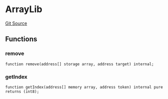 # ArrayLib

[Git Source](https://dapp-devs.com/ssh://git@git.2222/lumos-labs/xassets/contracts/synths-contracts/blob/969beda74f0f892980053e9edc62c163df24916a/src/lib/ArrayLib.sol)

## Functions

### remove

```solidity
function remove(address[] storage array, address target) internal;
```

### getIndex

```solidity
function getIndex(address[] memory array, address token) internal pure returns (int8);
```
